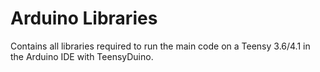 # Arduino Libraries
Contains all libraries required to run the main code on a Teensy 3.6/4.1 in the Arduino IDE with TeensyDuino.
